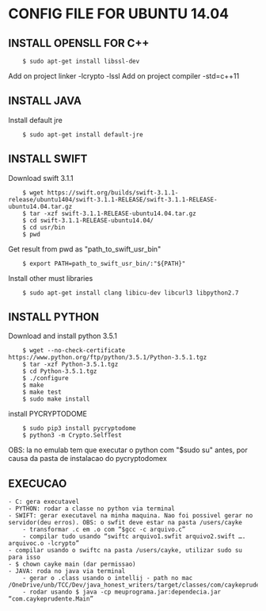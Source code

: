 # CONFIG FILE FOR UBUNTU 14.04 # 

## INSTALL OPENSLL FOR C++ ##

        $ sudo apt-get install libssl-dev
        
        
Add on project linker -lcrypto -lssl
Add on project compiler -std=c++11

## INSTALL JAVA ##
Install default jre

        $ sudo apt-get install default-jre


## INSTALL SWIFT ##
Download swift 3.1.1

        $ wget https://swift.org/builds/swift-3.1.1-release/ubuntu1404/swift-3.1.1-RELEASE/swift-3.1.1-RELEASE-ubuntu14.04.tar.gz
        $ tar -xzf swift-3.1.1-RELEASE-ubuntu14.04.tar.gz
        $ cd swift-3.1.1-RELEASE-ubuntu14.04/
        $ cd usr/bin
        $ pwd

Get result from pwd as "path_to_swift_usr_bin" 


        $ export PATH=path_to_swift_usr_bin/:"${PATH}"

Install other must libraries
 
        $ sudo apt-get install clang libicu-dev libcurl3 libpython2.7


## INSTALL PYTHON ##
Download and install python 3.5.1

        $ wget --no-check-certificate https://www.python.org/ftp/python/3.5.1/Python-3.5.1.tgz
        $ tar -xzf Python-3.5.1.tgz
        $ cd Python-3.5.1.tgz
        $ ./configure
        $ make
        $ make test
        $ sudo make install

install PYCRYPTODOME

        $ sudo pip3 install pycryptodome
        $ python3 -m Crypto.SelfTest

OBS: la no emulab tem que executar o python com "$sudo su" antes, por causa da pasta de instalacao do pycryptodomex



## EXECUCAO ## 
    - C: gera executavel
    - PYTHON: rodar a classe no python via terminal
    - SWIFT: gerar executavel na minha maquina. Nao foi possivel gerar no servidor(deu erros). OBS: o swfit deve estar na pasta /users/cayke
        - transformar .c em .o com “$gcc -c arquivo.c”
        - compilar tudo usando “swiftc arquivo1.swfit arquivo2.swift …. arquivoc.o -lcrypto”
	- compilar usando o swiftc na pasta /users/cayke, utilizar sudo su para isso
	- $ chown cayke main (dar permissao)
    - JAVA: roda no java via terminal
        - gerar o .class usando o intellij - path no mac /OneDrive/unb/TCC/Dev/java_honest_writers/target/classes/com/caykeprudente
        - rodar usando $ java -cp meuprograma.jar:dependecia.jar “com.caykeprudente.Main”
